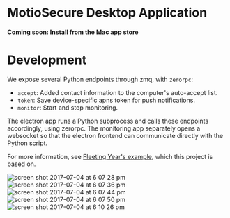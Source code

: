 # MotioSecure Desktop Application

**Coming soon: Install from the Mac app store**

# Development

We expose several Python endpoints through zmq, with `zerorpc`:

- `accept`: Added contact information to the computer's auto-accept list.
- `token`: Save device-specific apns token for push notifications.
- `monitor`: Start and stop monitoring.

The electron app runs a Python subprocess and calls these endpoints accordingly,
using zerorpc. The monitoring app separately opens a websocket so that the electron frontend can communicate directly with the Python script.

For more information, see [Fleeting Year's example](https://github.com/fyears/electron-python-example), which this project is based on.

![screen shot 2017-07-04 at 6 07 28 pm](https://user-images.githubusercontent.com/2068077/27845420-35d9e348-60e4-11e7-98b8-678f87ad2a74.png)
![screen shot 2017-07-04 at 6 07 36 pm](https://user-images.githubusercontent.com/2068077/27845417-35d66a7e-60e4-11e7-9786-e3e0be2dc05e.png)
![screen shot 2017-07-04 at 6 07 44 pm](https://user-images.githubusercontent.com/2068077/27845421-35dc051a-60e4-11e7-9899-44d506017347.png)
![screen shot 2017-07-04 at 6 07 50 pm](https://user-images.githubusercontent.com/2068077/27845418-35d77b76-60e4-11e7-853e-f5e7f4b5baee.png)
![screen shot 2017-07-04 at 6 10 26 pm](https://user-images.githubusercontent.com/2068077/27845419-35d81ee6-60e4-11e7-8b1b-3d4ec012e1d0.png)
